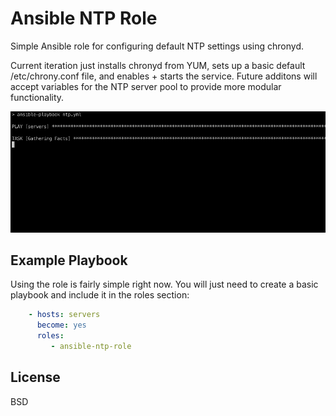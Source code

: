 Ansible NTP Role
=========

Simple Ansible role for configuring default NTP settings using chronyd. 

Current iteration just installs chronyd from YUM, sets up a basic default /etc/chrony.conf file, and enables + starts the service. Future additons will accept variables for the NTP server pool to provide more modular functionality. 

![ansible-ntp-role](
https://raw.githubusercontent.com/cozyviking/ansible-ntp-role/main/ansible-ntp-role.gif)

Example Playbook
----------------

Using the role is fairly simple right now. You will just need to create a basic playbook and include it in the roles section:

```YAML
    - hosts: servers
      become: yes
      roles:
         - ansible-ntp-role
```

License
-------

BSD

